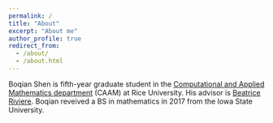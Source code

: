 ```yaml
---
permalink: /
title: "About"
excerpt: "About me"
author_profile: true
redirect_from: 
  - /about/
  - /about.html
---
```


Boqian Shen is fifth-year graduate student in the [Computational and Applied Mathematics department](https://www.caam.rice.edu/) (CAAM) at Rice University. His advisor is [Beatrice Riviere](https://profiles.rice.edu/faculty/beatrice-riviere). Boqian reveived a BS in mathematics in 2017 from the Iowa State University. 